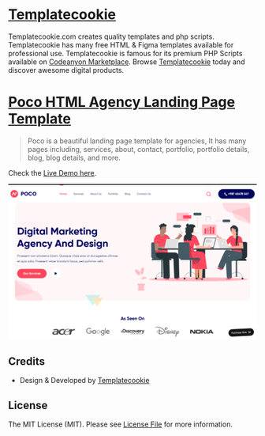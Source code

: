 # [Templatecookie](https://templatecookie.com)
Templatecookie.com creates quality templates and php scripts. Templatecookie has many free HTML & Figma templates available for professional use. Templatecookie is famous for its premium PHP Scripts available on [Codeanyon Marketplace](https://codecanyon.net/user/templatecookie). Browse [Templatecookie](https://templatecookie.com) today and discover awesome digital products.

# [Poco HTML Agency Landing Page Template](https://www.templatecookie.com/demo/poco-professional-business-free-html-template)

> Poco is a beautiful landing page template for agencies, It has many pages including, services, about, contact, portfolio, portfolio details, blog, blog details, and more.

Check the [Live Demo here](https://poco-html.netlify.app).

![](screenshot.png)

## Credits
- Design & Developed by [Templatecookie](https://templatecookie.com)

## License
The MIT License (MIT). Please see [License File](LICENSE.md) for more information.
